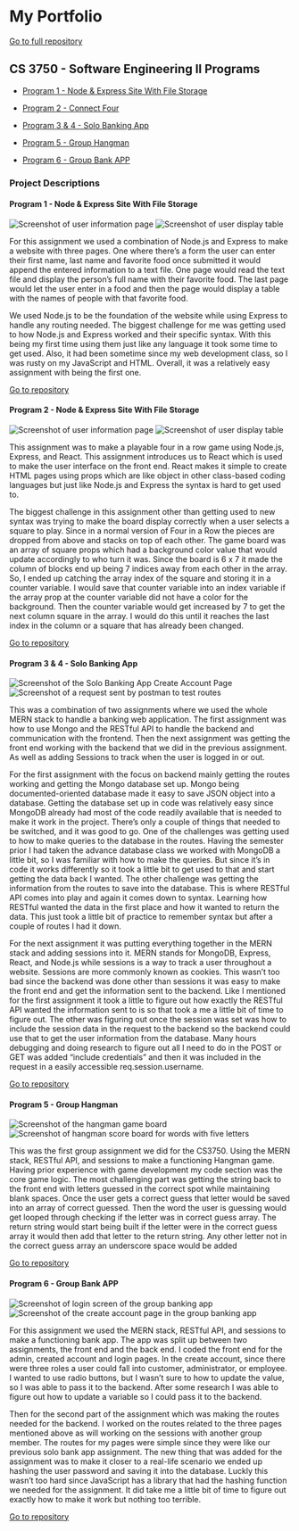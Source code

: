 # My Portfolio
[Go to full repository](https://github.com/TJEgbert/TJEgbert.github.io)
## CS 3750 - Software Engineering II Programs
- [Program 1 - Node & Express Site With File Storage](https://github.com/TJEgbert/TJEgbert.github.io/tree/main/Program%201%20-%20Node%20%26%20Express%20Site%20With%20File%20Storage)

- [Program 2 - Connect Four](https://github.com/TJEgbert/TJEgbert.github.io/tree/main/Program%202%20-%20Connect%20Four)

- [Program 3 & 4 - Solo Banking App](https://github.com/TJEgbert/TJEgbert.github.io/tree/main/Program%203%20%26%204%20-%20Solo%20Banking%20App)

- [Program 5 - Group Hangman](https://github.com/TJEgbert/TJEgbert.github.io/tree/main/Program%205%20-%20Group%20Hangman)

- [Program 6 - Group Bank APP](https://github.com/TJEgbert/TJEgbert.github.io/tree/main/Program%206%20-%20Group%20Bank%20APP)

### Project Descriptions
#### Program 1 - Node & Express Site With File Storage
![Screenshot of user information page](/assets/images/mod1_1.PNG)
![Screenshot of user display table](/assets/images/mod1_2.PNG)

For this assignment we used a combination of Node.js and Express to make a website with three pages.  One where there’s a form the user can enter their first name, last name and favorite food once submitted it would append the entered information to a text file.  One page would read the text file and display the person’s full name with their favorite food.  The last page would let the user enter in a food and then the page would display a table with the names of people with that favorite food.  

We used Node.js to be the foundation of the website while using Express to handle any routing needed.  The biggest challenge for me was getting used to how Node.js and Express worked and their specific syntax.  With this being my first time using them just like any language it took some time to get used.  Also, it had been sometime since my web development class, so I was rusty on my JavaScript and HTML.  Overall, it was a relatively easy assignment with being the first one.

[Go to repository](https://github.com/TJEgbert/TJEgbert.github.io/tree/main/Program%201%20-%20Node%20%26%20Express%20Site%20With%20File%20Storage)

#### Program 2 - Node & Express Site With File Storage
![Screenshot of user information page](/assets/images/four_in_a_row_1.PNG)
![Screenshot of user display table](/assets/images/four_in_a_row_2.PNG)

This assignment was to make a playable four in a row game using Node.js, Express, and React.  This assignment introduces us to React which is used to make the user interface on the front end.  React makes it simple to create HTML pages using props which are like object in other class-based coding languages but just like Node.js and Express the syntax is hard to get used to.

The biggest challenge in this assignment other than getting used to new syntax was trying to make the board display correctly when a user selects a square to play.  Since in a normal version of Four in a Row the pieces are dropped from above and stacks on top of each other.  The game board was an array of square props which had a background color value that would update accordingly to who turn it was.  Since the board is 6 x 7 it made the column of blocks end up being 7 indices away from each other in the array.  So, I ended up catching the array index of the square and storing it in a counter variable.  I would save that counter variable into an index variable if the array prop at the counter variable did not have a color for the background.  Then the counter variable would get increased by 7 to get the next column square in the array.  I would do this until it reaches the last index in the column or a square that has already been changed.

[Go to repository](https://github.com/TJEgbert/TJEgbert.github.io/tree/main/Program%202%20-%20Connect%20Four)

#### Program 3 & 4 - Solo Banking App
![Screenshot of the Solo Banking App Create Account Page](/assets/images/solobankapp_1.PNG)
![Screenshot of a request sent by postman to test routes](/assets/images/solobankapp_2.PNG)

This was a combination of two assignments where we used the whole MERN stack to handle a banking web application.  The first assignment was how to use Mongo and the RESTful API to handle the backend and communication with the frontend.  Then the next assignment was getting the front end working with the backend that we did in the previous assignment.  As well as adding Sessions to track when the user is logged in or out.

For the first assignment with the focus on backend mainly getting the routes working and getting the Mongo database set up.  Mongo being documented-oriented database made it easy to save JSON object into a database.  Getting the database set up in code was relatively easy since MongoDB already had most of the code readily available that is needed to make it work in the project.  There’s only a couple of things that needed to be switched, and it was good to go.  One of the challenges was getting used to how to make queries to the database in the routes.  Having the semester prior I had taken the advance database class we worked with MongoDB a little bit, so I was familiar with how to make the queries.  But since it’s in code it works differently so it took a little bit to get used to that and start getting the data back I wanted.  The other challenge was getting the information from the routes to save into the database.  This is where RESTful API comes into play and again it comes down to syntax.  Learning how RESTful wanted the data in the first place and how it wanted to return the data.  This just took a little bit of practice to remember syntax but after a couple of routes I had it down.

For the next assignment it was putting everything together in the MERN stack and adding sessions into it.  MERN stands for MongoDB, Express, React, and Node.js while sessions is a way to track a user throughout a website.  Sessions are more commonly known as cookies.  This wasn’t too bad since the backend was done other than sessions it was easy to make the front end and get the information sent to the backend.  Like I mentioned for the first assignment it took a little to figure out how exactly the RESTful API wanted the information sent to is so that took a me a little bit of time to figure out.  The other was figuring out once the session was set was how to include the session data in the request to the backend so the backend could use that to get the user information from the database.  Many hours debugging and doing research to figure out all I need to do in the POST or GET was added “include credentials” and then it was included in the request in a easily accessible req.session.username.


[Go to repository](https://github.com/TJEgbert/TJEgbert.github.io/tree/main/Program%203%20%26%204%20-%20Solo%20Banking%20App)

#### Program 5 - Group Hangman
![Screenshot of the hangman game board](/assets/images/hangman1.PNG)
![Screenshot of hangman score board for words with five letters](/assets/images/hangman2.PNG)

This was the first group assignment we did for the CS3750.  Using the MERN stack, RESTful API, and sessions to make a functioning Hangman game.  Having prior experience with game development my code section was the core game logic.  The most challenging part was getting the string back to the front end with letters guessed in the correct spot while maintaining blank spaces.  Once the user gets a correct guess that letter would be saved into an array of correct guessed.  Then the word the user is guessing would get looped through checking if the letter was in correct guess array.  The return string would start being built if the letter were in the correct guess array it would then add that letter to the return string.  Any other letter not in the correct guess array an underscore space would be added

[Go to repository](https://github.com/TJEgbert/TJEgbert.github.io/tree/main/Program%205%20-%20Group%20Hangman)

#### Program 6 - Group Bank APP
![Screenshot of login screen of the group banking app](/assets/images/group_bank.PNG)
![Screenshot of the create account page in the group banking app](/assets/images/group_bank_2.PNG)

For this assignment we used the MERN stack, RESTful API, and sessions to make a functioning bank app.  The app was split up between two assignments, the front end and the back end.  I coded the front end for the admin, created account and login pages.  In the create account, since there were three roles a user could fall into customer, administrator, or employee.  I wanted to use radio buttons, but I wasn’t sure to how to update the value, so I was able to pass it to the backend.  After some research I was able to figure out how to update a variable so I could pass it to the backend.

Then for the second part of the assignment which was making the routes needed for the backend.  I worked on the routes related to the three pages mentioned above as will working on the sessions with another group member.  The routes for my pages were simple since they were like our previous solo bank app assignment.  The new thing that was added for the assignment was to make it closer to a real-life scenario we ended up hashing the user password and saving it into the database.  Luckly this wasn’t too hard since JavaScript has a library that had the hashing function we needed for the assignment.  It did take me a little bit of time to figure out exactly how to make it work but nothing too terrible.

[Go to repository](https://github.com/TJEgbert/TJEgbert.github.io/tree/main/Program%206%20-%20Group%20Bank%20APP)
